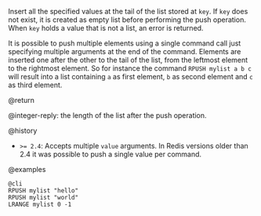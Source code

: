 Insert all the specified values at the tail of the list stored at `key`. If
`key` does not exist, it is created as empty list before performing the push
operation. When `key` holds a value that is not a list, an error is returned.

It is possible to push multiple elements using a single command call just
specifying multiple arguments at the end of the command. Elements are inserted
one after the other to the tail of the list, from the leftmost element to the
rightmost element. So for instance the command `RPUSH mylist a b c` will result
into a list containing `a` as first element, `b` as second element and `c` as
third element.

@return

@integer-reply: the length of the list after the push operation.

@history

* `>= 2.4`: Accepts multiple `value` arguments. In Redis versions older than 2.4 it was possible to push a single value per command.

@examples

    @cli
    RPUSH mylist "hello"
    RPUSH mylist "world"
    LRANGE mylist 0 -1

